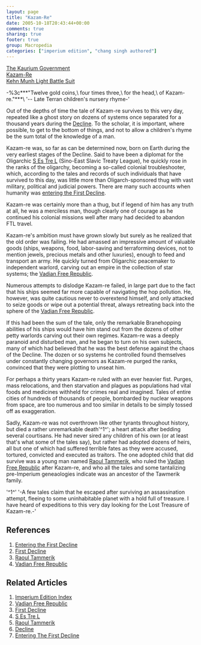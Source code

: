 ```yaml
---
layout: page
title: "Kazam-Re"
date: 2005-10-18T20:43:44+00:00
comments: true
sharing: true
footer: true
group: Macropedia
categories: ["imperium edition", "chang singh authored"]
---
```


<div class='row'>
	<div class='col-md-4'><a href='/macropedia/kaurium-government'>The Kaurium Government</a></div>
	<div class='col-md-4'><a href='/macropedia/kazam-re'>Kazam-Re</a></div>
	<div class='col-md-4'><a href='/macropedia/kehn-munh-light-battle-suit'>Kehn Munh Light Battle Suit</a></div>
</div>


-%3c***"Twelve gold coins,\\
four times three,\\
for the head,\\
of Kazam-re."***\\
'-- Late Terran children's nursery rhyme-'

Out of the depths of time the tale of Kazam-re survives to this very day, repeated like a ghost story on dozens of systems once separated for a thousand years during the [Decline](/chronology/first-decline).  To the scholar, it is important, where possible, to get to the bottom of things, and not to allow a children's rhyme be the sum total of the knowledge of a man.

Kazam-re was, so far as can be determined now, born on Earth during the very earliest stages of the Decline.  Said to have been a diplomat for the Oligarchic [S Es Tre L](/macropedia/s-es-tre-l) (Sino-East Slavic Treaty League), he quickly rose in the ranks of the oligarchy, becoming a so-called colonial troubleshooter, which, according to the tales and records of such individuals that have survived to this day, was little more than Oligarch-sponsored thug with vast military, political and judicial powers.  There are many such accounts when humanity was [entering the First Decline](/macropedia/entering-first-decline).

Kazam-re was certainly more than a thug, but if legend of him has any truth at all, he was a merciless man, though clearly one of courage as he continued his colonial missions well after many had decided to abandon FTL travel.

Kazam-re's ambition must have grown slowly but surely as he realized that the old order was failing.  He had amassed an impressive amount of valuable goods (ships, weapons, food, labor-saving and terraforming devices, not to mention jewels, precious metals and other luxuries), enough to feed and transport an army.  He quickly turned from Oligarchic peacemaker to independent warlord, carving out an empire in the collection of star systems; the [Vadian Free Republic](/macropedia/vadian-free-republic).

Numerous attempts to dislodge Kazam-re failed, in large part due to the fact that his ships seemed far more capable of navigating the hop pollution.  He, however, was quite cautious never to overextend himself, and only attacked to seize goods or wipe out a potential threat, always retreating back into the sphere of the [Vadian Free Republic](/macropedia/vadian-free-republic).

If this had been the sum of the tale, only the remarkable Branehopping abilities of his ships would have him stand out from the dozens of other petty warlords carving out their own regimes.  Kazam-re was a deeply paranoid and disturbed man, and he began to turn on his own subjects, many of which had believed that he was the best defense against the chaos of the Decline.  The dozen or so systems he controlled found themselves under constantly changing governors as Kazam-re purged the ranks, convinced that they were plotting to unseat him.

For perhaps a thirty years Kazam-re ruled with an ever heavier fist.  Purges, mass relocations, and then starvation and plagues as populations had vital foods and medicines withheld for crimes real and imagined.  Tales of entire cities of hundreds of thousands of people, bombarded by nuclear weapons from space, are too numerous and too similar in details to be simply tossed off as exaggeration.

Sadly, Kazam-re was not overthrown like other tyrants throughout history, but died a rather unremarkable death'^1^'; a heart attack after bedding several courtisans.  He had never sired any children of his own (or at least that's what some of the tales say), but rather had adopted dozens of heirs, all but one of which had suffered terrible fates as they were accused, tortured, convicted and executed as traitors.  The one adopted child that did survive was a young man named [Raoul Tammerik](/macropedia/raoul-tammerik), who ruled the [Vadian Free Republic](/macropedia/vadian-free-republic) after Kazam-re, and who all the tales and some tantalizing pre-Imperium geneaologies indicate was an ancestor of the Tawmerik family.

'^1^' '-A few tales claim that he escaped after surviving an assassination attempt, fleeing to some uninhabitable planet with a hold full of treasure.  I have heard of expeditions to this very day looking for the Lost Treasure of Kazam-re.-'

## References
1. [Entering the First Decline](/macropedia/entering-first-decline)
1. [First Decline](/chronology/first-decline)
1. [Raoul Tammerik](/macropedia/raoul-tammerik)
1. [Vadian Free Republic](/macropedia/vadian-free-republic)

## Related Articles

1. [Imperium Edition Index](/macropedia/imperium-edition-index)
2. [Vadian Free Republic](/macropedia/vadian-free-republic)
3. [First Decline](/chronology/first-decline)
4. [S Es Tre L](/macropedia/s-es-tre-l)
5. [Raoul Tammerik](/macropedia/raoul-tammerik)
6. [Decline](/chronology/first-decline)
7. [Entering The First Decline](/macropedia/entering-first-decline)



 

